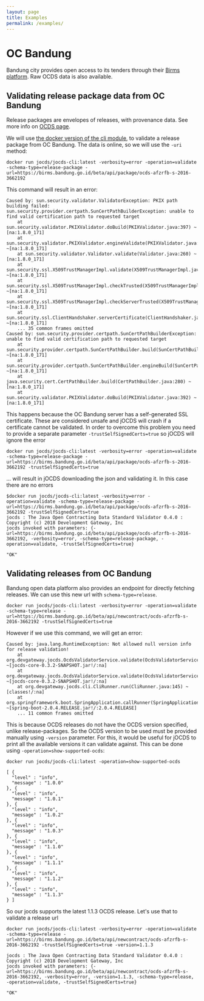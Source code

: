 ```yaml
---
layout: page
title: Examples
permalink: /examples/
---
```



# OC Bandung

Bandung city provides open access to its tenders through their [Birms platform](https://birms.bandung.go.id/beta/).
Raw OCDS data is also available.

## Validating release package data from OC Bandung

Release packages are envelopes of releases, with provenance data. See more info on [OCDS page](http://standard.open-contracting.org/latest/en/schema/release_package/).

We will use [the docker version of the cli module](jocds/jocds-cli), to validate a release package from OC Bandung.
The data is online, so we will use the `-uri` method:

```
docker run jocds/jocds-cli:latest -verbosity=error -operation=validate -schema-type=release-package -url=https://birms.bandung.go.id/beta/api/package/ocds-afzrfb-s-2016-3662192
```

This command will result in an error:

```
Caused by: sun.security.validator.ValidatorException: PKIX path building failed: sun.security.provider.certpath.SunCertPathBuilderException: unable to find valid certification path to requested target
	at sun.security.validator.PKIXValidator.doBuild(PKIXValidator.java:397) ~[na:1.8.0_171]
	at sun.security.validator.PKIXValidator.engineValidate(PKIXValidator.java:302) ~[na:1.8.0_171]
	at sun.security.validator.Validator.validate(Validator.java:260) ~[na:1.8.0_171]
	at sun.security.ssl.X509TrustManagerImpl.validate(X509TrustManagerImpl.java:324) ~[na:1.8.0_171]
	at sun.security.ssl.X509TrustManagerImpl.checkTrusted(X509TrustManagerImpl.java:229) ~[na:1.8.0_171]
	at sun.security.ssl.X509TrustManagerImpl.checkServerTrusted(X509TrustManagerImpl.java:124) ~[na:1.8.0_171]
	at sun.security.ssl.ClientHandshaker.serverCertificate(ClientHandshaker.java:1596) ~[na:1.8.0_171]
	... 35 common frames omitted
Caused by: sun.security.provider.certpath.SunCertPathBuilderException: unable to find valid certification path to requested target
	at sun.security.provider.certpath.SunCertPathBuilder.build(SunCertPathBuilder.java:141) ~[na:1.8.0_171]
	at sun.security.provider.certpath.SunCertPathBuilder.engineBuild(SunCertPathBuilder.java:126) ~[na:1.8.0_171]
	at java.security.cert.CertPathBuilder.build(CertPathBuilder.java:280) ~[na:1.8.0_171]
	at sun.security.validator.PKIXValidator.doBuild(PKIXValidator.java:392) ~[na:1.8.0_171]
```

This happens because the OC Bandung server has a self-generated SSL certificate. These are considered unsafe and jOCDS will crash if a certificate
cannot be validated. In order to overcome this problem you need to provide a separate parameter `-trustSelfSignedCerts=true` so jOCDS
will ignore the error

```
docker run jocds/jocds-cli:latest -verbosity=error -operation=validate -schema-type=release-package -url=https://birms.bandung.go.id/beta/api/package/ocds-afzrfb-s-2016-3662192 -trustSelfSignedCerts=true
```

... will result in jOCDS downloading the json and validating it. In this case there are no errors

```
$docker run jocds/jocds-cli:latest -verbosity=error -operation=validate -schema-type=release-package -url=https://birms.bandung.go.id/beta/api/package/ocds-afzrfb-s-2016-3662192 -trustSelfSignedCerts=true
jocds : The Java Open Contracting Data Standard Validator 0.4.0 : Copyright (c) 2018 Development Gateway, Inc
jocds invoked with parameters: {-url=https://birms.bandung.go.id/beta/api/package/ocds-afzrfb-s-2016-3662192, -verbosity=error, -schema-type=release-package, -operation=validate, -trustSelfSignedCerts=true}

"OK"
```

## Validating releases from OC Bandung

Bandung open data platform also provides an endpoint for directly fetching releases. We can use this new url with `schema-type=release`.

```
docker run jocds/jocds-cli:latest -verbosity=error -operation=validate -schema-type=release -url=https://birms.bandung.go.id/beta/api/newcontract/ocds-afzrfb-s-2016-3662192 -trustSelfSignedCerts=true
```

However if we use this command, we will get an error:

```
Caused by: java.lang.RuntimeException: Not allowed null version info for release validation!
	at org.devgateway.jocds.OcdsValidatorService.validate(OcdsValidatorService.java:488) ~[jocds-core-0.3.2-SNAPSHOT.jar!/:na]
	at org.devgateway.jocds.OcdsValidatorService.validate(OcdsValidatorService.java:477) ~[jocds-core-0.3.2-SNAPSHOT.jar!/:na]
	at org.devgateway.jocds.cli.CliRunner.run(CliRunner.java:145) ~[classes!/:na]
	at org.springframework.boot.SpringApplication.callRunner(SpringApplication.java:800) ~[spring-boot-2.0.4.RELEASE.jar!/:2.0.4.RELEASE]
	... 11 common frames omitted

```

This is because OCDS releases do not have the OCDS version specified, unlike release-packages. So the OCDS version to be used
must be provided manually using `-version` parameter. For this, it would be useful for jOCDS to print
all the available versions it can validate against. This can be done using `-operation=show-supported-ocds`:

```
docker run jocds/jocds-cli:latest -operation=show-supported-ocds

[ {
  "level" : "info",
  "message" : "1.0.0"
}, {
  "level" : "info",
  "message" : "1.0.1"
}, {
  "level" : "info",
  "message" : "1.0.2"
}, {
  "level" : "info",
  "message" : "1.0.3"
}, {
  "level" : "info",
  "message" : "1.1.0"
}, {
  "level" : "info",
  "message" : "1.1.1"
}, {
  "level" : "info",
  "message" : "1.1.2"
}, {
  "level" : "info",
  "message" : "1.1.3"
} ]

```

So our jocds supports the latest 1.1.3 OCDS release. Let's use that to validate a release url

```
docker run jocds/jocds-cli:latest -verbosity=error -operation=validate -schema-type=release -url=https://birms.bandung.go.id/beta/api/newcontract/ocds-afzrfb-s-2016-3662192 -trustSelfSignedCerts=true -version=1.1.3

jocds : The Java Open Contracting Data Standard Validator 0.4.0 : Copyright (c) 2018 Development Gateway, Inc
jocds invoked with parameters: {-url=https://birms.bandung.go.id/beta/api/newcontract/ocds-afzrfb-s-2016-3662192, -verbosity=error, -version=1.1.3, -schema-type=release, -operation=validate, -trustSelfSignedCerts=true}

"OK"

```